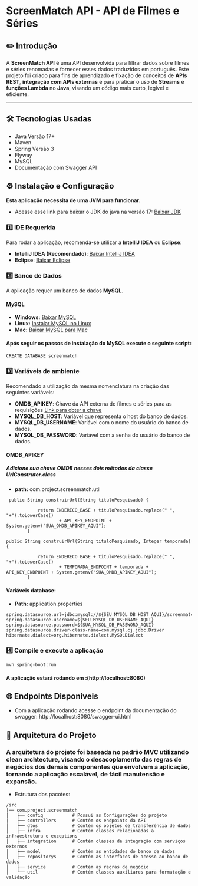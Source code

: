 # **ScreenMatch API - API de Filmes e Séries**  

## ✏️ **Introdução**  
A **ScreenMatch API** é uma API desenvolvida para filtrar dados sobre filmes e séries renomadas e fornecer esses dados traduzidos em português. Este projeto foi criado para fins de aprendizado e fixação de conceitos de **APIs REST**, **integração com APIs externas** e para praticar o uso de **Streams** e **funções Lambda** no **Java**, visando um código mais curto, legível e eficiente.

---

## 🛠️ **Tecnologias Usadas**
- Java Versão 17+
- Maven
- Spring Versão 3
- Flyway
- MySQL
- Documentação com Swagger API

## ⚙️ **Instalação e Configuração**  
**Esta aplicação necessita de uma JVM para funcionar.**
- Acesse esse link para baixar o JDK do java na versão 17: [Baixar JDK](https://www.oracle.com/java/technologies/javase/jdk17-archive-downloads.html)

### **1️⃣ IDE Requerida**  
Para rodar a aplicação, recomenda-se utilizar a **IntelliJ IDEA** ou **Eclipse**:  
- **IntelliJ IDEA (Recomendado)**: [Baixar IntelliJ IDEA](https://www.jetbrains.com/idea/download/)  
- **Eclipse**: [Baixar Eclipse](https://www.eclipse.org/downloads/)  

### **2️⃣ Banco de Dados**  
A aplicação requer um banco de dados **MySQL**.  

#### **MySQL**  
- **Windows:** [Baixar MySQL](https://dev.mysql.com/downloads/installer/)  
- **Linux:** [Instalar MySQL no Linux](https://dev.mysql.com/doc/refman/8.0/en/linux-installation.html)  
- **Mac:** [Baixar MySQL para Mac](https://dev.mysql.com/downloads/mysql/)

#### Após seguir os passos de instalação do MySQL execute o seguinte script:
```plaintext
CREATE DATABASE screenmatch
````

### **3️⃣ Variáveis de ambiente**

Recomendado a utilização da mesma nomenclatura na criação das seguintes variáveis:

- **OMDB_APIKEY**: Chave da API externa de filmes e séries para as requisições [Link para obter a chave](https://www.omdbapi.com/apikey.aspx)
- **MYSQL_DB_HOST**: Variável que representa o host do banco de dados.
- **MYSQL_DB_USERNAME**: Variável com o nome do usuário do banco de dados.
- **MYSQL_DB_PASSWORD**: Variável com a senha do usuário do banco de dados.

#### **OMDB_APIKEY**
##### **Adicione sua chave OMDB nesses dois métodos da classe UrlConstrutor.class** 
- **path:** com.project.screenmatch.util
```plaintext
 public String construirUrl(String tituloPesquisado) {

            return ENDERECO_BASE + tituloPesquisado.replace(" ", "+").toLowerCase()
                    + API_KEY_ENDPOINT + System.getenv("SUA_OMDB_APIKEY_AQUI");
        }
````
```plaintext
public String construirUrl(String tituloPesquisado, Integer temporada) {

            return ENDERECO_BASE + tituloPesquisado.replace(" ", "+").toLowerCase()
                    + TEMPORADA_ENDPOINT + temporada +  API_KEY_ENDPOINT + System.getenv("SUA_OMDB_APIKEY_AQUI");
        } 
````


#### **Variáveis database:**
- **Path:** application.properties
```plaintext
spring.datasource.url=jdbc:mysql://${SEU_MYSQL_DB_HOST_AQUI}/screenmatch
spring.datasource.username=${SEU_MYSQL_DB_USERNAME_AQUI}
spring.datasource.password=${SUA_MYSQL_DB_PASSWORD_AQUI}
spring.datasource.driver-class-name=com.mysql.cj.jdbc.Driver
hibernate.dialect=org.hibernate.dialect.MySQLDialect
````
### **4️⃣ Compile e execute a aplicação**
```plaintext
mvn spring-boot:run
````
#### A aplicação estará rodando em :(http://localhost:8080) 

##  🌐 **Endpoints Disponíveis** 
- Com a aplicação rodando acesse o endpoint da documentação do swagger: http://localhost:8080/swagger-ui.html

## 📂 **Arquitetura do Projeto**
### A arquitetura do projeto foi baseada no padrão MVC utilizando clean archtecture, visando o desacoplamento das regras de negócios dos demais componentes que envolvem a aplicação, tornando a aplicação escalável, de fácil manutensão e expansão.

- Estrutura dos pacotes:

```plaintext
/src
│── com.project.screenmatch
|   ├── config           # Possui as Configurações do projeto
|   ├── controllers      # Contém os endpoints da API
│   ├── dtos             # Contém os objetos de transferência de dados
│   ├── infra            # Contém classes relacionadas a infraestrutura e exceptions
│   ├── integration      # Contém classes de integração com serviços externos
│   ├── model            # Contém as entidades do banco de dados
│   ├── repositorys      # Contém as interfaces de acesso ao banco de dados
│   ├── service          # Contém as regras de negócio
│   └── util             # Contém classes auxiliares para formatação e validação
````




 


